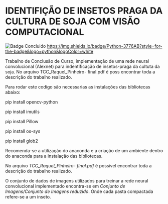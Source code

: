 # IDENTIFIÇÃO DE INSETOS PRAGA DA CULTURA DE SOJA COM VISÃO COMPUTACIONAL
![Badge Concluido](http://img.shields.io/static/v1?label=STATUS&message=Concluído&color=GREEN&style=for-the-badge)
https://img.shields.io/badge/Python-3776AB?style=for-the-badge&logo=python&logoColor=white

Trabalho de Conclusão de Curso, implementação de uma rede neural convolucional (Alexnet) para indentificação de insetos-praga da cultuta da soja. No arquivo TCC_Raquel_Pinheiro- final.pdf  é poss  encontrar toda a descrição do trabalho realizado.

 Para rodar este codigo são necessarias as instalações das bibliotecas abaixo:
 
pip install opencv-python

pip install imutils

pip install Pillow

pip install os-sys

pip install glob2

 
Recomenda-se a utilização do anaconda e a criação de um ambiente dentro do anaconda para a instalação das bibliotecas.

No arquivo *TCC_Raquel_Pinheiro- final.pdf* é possivel encontrar toda a descrição do trabalho realizado.

O conjunto de dados de imagens utilizados para treinar a rede neural convolucional implementado encontra-se em *Conjunto de Imagens/Conjunto de Imagens reduzido*. Onde cada pasta compactada refere-se a um inseto. 

